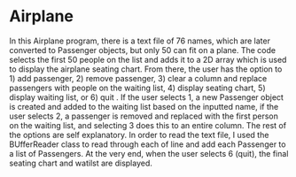 # Airplane

In this Airplane program, there is a text file of 76 names, which are later converted to Passenger objects, but only 50 can fit on a plane. The code selects the first 50 people on the list and adds it to a 2D array which is used to display the airplane seating chart. From there, the user has the option to 1) add passenger, 2) remove passenger, 3) clear a column and replace passengers with people on the waiting list, 4) display seating chart, 5) display waiting list, or 6) quit . If the user selects 1, a new Passenger object is created and added to the waiting list based on the inputted name, if the user selects 2, a passenger is removed and replaced with the first person on the waiting list, and selecting 3 does this to an entire column. The rest of the options are self explanatory. In order to read the text file, I used the BUfferReader class to read through each of line and add each Passenger to a list of Passengers. At the very end, when the user selects 6 (quit), the final seating chart and watilst are displayed. 
